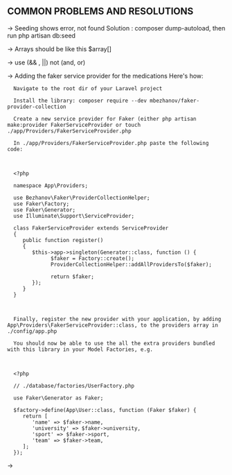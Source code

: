    COMMON PROBLEMS AND RESOLUTIONS
-------------------------------------
-> Seeding shows error, not found
   Solution : composer dump-autoload, then run php artisan db:seed

-> Arrays should be like this $array[]

-> use (&& , ||) not (and, or)

-> Adding the faker service provider for the medications
   Here's how:

      Navigate to the root dir of your Laravel project

      Install the library: composer require --dev mbezhanov/faker-provider-collection

      Create a new service provider for Faker (either php artisan make:provider FakerServiceProvider or touch ./app/Providers/FakerServiceProvider.php

      In ./app/Providers/FakerServiceProvider.php paste the following code:



      <?php

      namespace App\Providers;

      use Bezhanov\Faker\ProviderCollectionHelper;
      use Faker\Factory;
      use Faker\Generator;
      use Illuminate\Support\ServiceProvider;

      class FakerServiceProvider extends ServiceProvider
      {
         public function register()
         {
            $this->app->singleton(Generator::class, function () {
                  $faker = Factory::create();
                  ProviderCollectionHelper::addAllProvidersTo($faker);

                  return $faker;
            });
         }
      }



      Finally, register the new provider with your application, by adding App\Providers\FakerServiceProvider::class, to the providers array in ./config/app.php

      You should now be able to use the all the extra providers bundled with this library in your Model Factories, e.g.



      <?php

      // ./database/factories/UserFactory.php

      use Faker\Generator as Faker;

      $factory->define(App\User::class, function (Faker $faker) {
         return [
            'name' => $faker->name,
            'university' => $faker->university,
            'sport' => $faker->sport,
            'team' => $faker->team,
         ];
      });



->